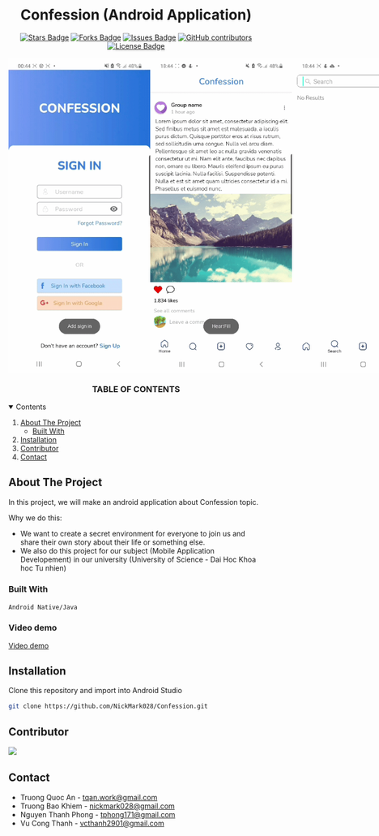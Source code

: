 <h1 align="center">Confession (Android Application)</h1>

<div align="center">

<a href="https://github.com/NickMark028/Confession/stargazers"><img src="https://img.shields.io/github/stars/NickMark028/Confession" alt="Stars Badge"/></a>
<a href="https://github.com/NickMark028/Confession/network/members"><img src="https://img.shields.io/github/forks/NickMark028/Confession" alt="Forks Badge"/></a>
<a href="https://github.com/NickMark028/Confession/issues"><img src="https://img.shields.io/github/issues/NickMark028/Confession" alt="Issues Badge"/></a>
<a href="https://github.com/NickMark028/Confession/graphs/contributors"><img alt="GitHub contributors" src="https://img.shields.io/github/contributors/NickMark028/Confession?color=2b9348"></a>
<a href="https://github.com/NickMark028/Confession/blob/master/LICENSE"><img src="https://img.shields.io/github/license/NickMark028/Confession?color=2b9348" alt="License Badge"/></a>

<div style="display: flex; flex-direction:row; justify-content: space-between; ">
  <img alt="Demo Forgot Password Screen" src="assets/gif/demo_forgotpassword.gif" width="280" height="auto"/>  
  <img alt="Demo Main Screen" src="assets/gif/demo_login_mainscreen.gif" width="280" height="auto"/>
  <img alt="Demo Main Screen" src="assets/gif/demo_search.gif" width="280" height="auto"/>
</div>
</div>

<!-- TABLE OF CONTENTS -->
<h3 align="center"> TABLE OF CONTENTS </h3>
<details open="open">
  <summary>Contents</summary>
  <ol>
    <li>
      <a href="#about-the-project">About The Project</a>
      <ul>
        <li><a href="#built-with">Built With</a></li>
      </ul>
    </li>
    <li>
      <a href="#installation">Installation</a>
    </li>
   <li><a href="#contributor">Contributor</a></li>
   <li><a href="#contact">Contact</a></li>
  
  </ol>
</details>

<!-- ABOUT THE PROJECT -->
## About The Project

In this project, we will make an android application about Confession topic.

Why we do this:
* We want to create a secret environment for everyone to join us and share their own story about their life or something else.
* We also do this project for our subject (Mobile Application Developement) in our university (University of Science - Dai Hoc Khoa hoc Tu nhien) 

### Built With

<code>Android Native/Java</code>

### Video demo

[Video demo](/assets/demo/demo.mp4)

<!-- INSTALLATION -->
## Installation

Clone this repository and import into Android Studio
   ```sh
   git clone https://github.com/NickMark028/Confession.git
   ```

<!-- CONTRIBUTOR -->
## Contributor
<a href="https://github.com/NickMark028/Confession/graphs/contributors">
  <img src="https://contributors-img.web.app/image?repo=NickMark028/Confession" />
</a>


<!-- CONTACT -->
## Contact 
* Truong Quoc An - tqan.work@gmail.com
* Truong Bao Khiem - nickmark028@gmail.com
* Nguyen Thanh Phong - tphong171@gmail.com
* Vu Cong Thanh - vcthanh2901@gmail.com



